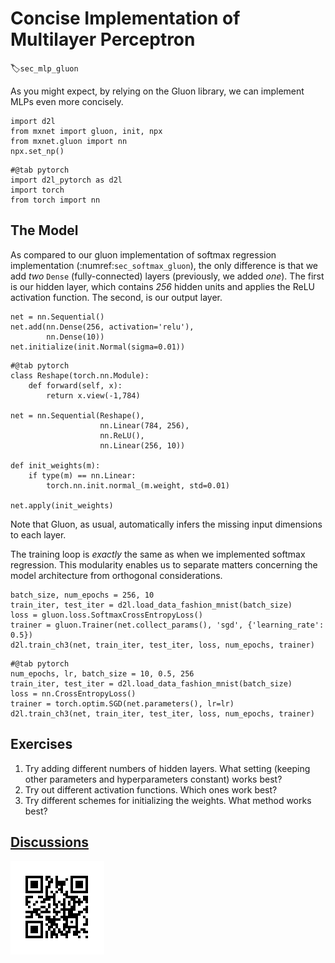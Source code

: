 # Concise Implementation of Multilayer Perceptron
:label:`sec_mlp_gluon`

As you might expect, by relying on the Gluon library,
we can implement MLPs even more concisely.

```{.python .input}
import d2l
from mxnet import gluon, init, npx
from mxnet.gluon import nn
npx.set_np()
```

```{.python .input}
#@tab pytorch
import d2l_pytorch as d2l
import torch
from torch import nn
```

## The Model

As compared to our gluon implementation 
of softmax regression implementation
(:numref:`sec_softmax_gluon`),
the only difference is that we add 
*two* `Dense` (fully-connected) layers 
(previously, we added *one*).
The first is our hidden layer, 
which contains *256* hidden units
and applies the ReLU activation function.
The second, is our output layer.

```{.python .input}
net = nn.Sequential()
net.add(nn.Dense(256, activation='relu'),
        nn.Dense(10))
net.initialize(init.Normal(sigma=0.01))
```

```{.python .input}
#@tab pytorch
class Reshape(torch.nn.Module):
    def forward(self, x):
        return x.view(-1,784)
    
net = nn.Sequential(Reshape(),
                    nn.Linear(784, 256),
                    nn.ReLU(),
                    nn.Linear(256, 10))

def init_weights(m):
    if type(m) == nn.Linear:
        torch.nn.init.normal_(m.weight, std=0.01)

net.apply(init_weights)
```

Note that Gluon, as usual, automatically
infers the missing input dimensions to each layer.

The training loop is *exactly* the same
as when we implemented softmax regression.
This modularity enables us to separate 
matters concerning the model architecture
from orthogonal considerations.

```{.python .input}
batch_size, num_epochs = 256, 10
train_iter, test_iter = d2l.load_data_fashion_mnist(batch_size)
loss = gluon.loss.SoftmaxCrossEntropyLoss()
trainer = gluon.Trainer(net.collect_params(), 'sgd', {'learning_rate': 0.5})
d2l.train_ch3(net, train_iter, test_iter, loss, num_epochs, trainer)
```

```{.python .input}
#@tab pytorch
num_epochs, lr, batch_size = 10, 0.5, 256
train_iter, test_iter = d2l.load_data_fashion_mnist(batch_size)
loss = nn.CrossEntropyLoss()
trainer = torch.optim.SGD(net.parameters(), lr=lr)
d2l.train_ch3(net, train_iter, test_iter, loss, num_epochs, trainer)
```

## Exercises

1. Try adding different numbers of hidden layers. What setting (keeping other parameters and hyperparameters constant) works best? 
1. Try out different activation functions. Which ones work best?
1. Try different schemes for initializing the weights. What method works best?

## [Discussions](https://discuss.mxnet.io/t/2340)

![](../img/qr_mlp-gluon.svg)
